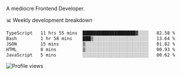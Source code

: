 A mediocre Frontend Developer.

📊 Weekly development breakdown
<!--START_SECTION:waka-->

```txt
TypeScript   11 hrs 55 mins  ████████████████████▓░░░░   82.58 %
Bash         1 hr 58 mins    ███▒░░░░░░░░░░░░░░░░░░░░░   13.64 %
JSON         15 mins         ▒░░░░░░░░░░░░░░░░░░░░░░░░   01.82 %
HTML         8 mins          ▒░░░░░░░░░░░░░░░░░░░░░░░░   00.93 %
JavaScript   5 mins          ░░░░░░░░░░░░░░░░░░░░░░░░░   00.62 %
```

<!--END_SECTION:waka-->

<img src="https://gpvc.arturio.dev/iqbalfasri" alt="Profile views"/>
